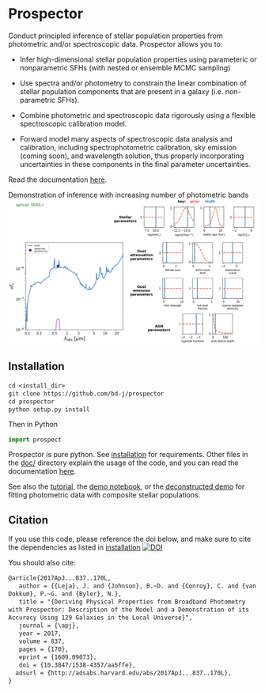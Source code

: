 Prospector
=====
Conduct principled inference of stellar population properties from photometric
and/or spectroscopic data.  Prospector allows you to:

* Infer high-dimensional stellar population properties using parameteric or nonparametric SFHs
  (with nested or ensemble MCMC sampling)

* Use spectra and/or photometry to constrain the linear combination of stellar population
  components that are present in a galaxy (i.e. non-parametric SFHs).

* Combine photometric and spectroscopic data rigorously using a flexible
  spectroscopic calibration model.

* Forward model many aspects of spectroscopic data analysis and
  calibration, including spectrophotometric calibration, sky emission (coming soon),
  and wavelength solution, thus properly incorporating uncertainties
  in these components in the final  parameter uncertainties.

Read the documentation [here](http://prospect.readthedocs.io/en/latest/).

Demonstration of inference with increasing number of photometric bands
![Demonstration of inference with increasing number of photometric bands](doc/images/animation.gif)


Installation
------
```
cd <install_dir>
git clone https://github.com/bd-j/prospector
cd prospector
python setup.py install
```

Then in Python
```python
import prospect
```

Prospector is pure python.
See [installation](doc/installation.rst) for requirements.
Other files in the [doc/](doc/) directory explain the usage of the code,
and you can read the documentation [here](http://prospect.readthedocs.io/en/latest/).

See also the [tutorial](demo/tutorial.rst), the [demo notebook](demo/NestedDemo.ipynb),
or the [deconstructed demo](demo/DeconstructedDemo.ipynb)
for fitting photometric data with composite stellar populations.




Citation
------
If you use this code, please reference the doi below,
and make sure to cite the dependencies as listed in [installation](doc/installation.rst)
[![DOI](https://zenodo.org/badge/10490445.svg)](https://zenodo.org/badge/latestdoi/10490445)

You should also cite:
```
@article{2017ApJ...837..170L,
   author = {{Leja}, J. and {Johnson}, B.~D. and {Conroy}, C. and {van Dokkum}, P.~G. and {Byler}, N.},
   title = "{Deriving Physical Properties from Broadband Photometry with Prospector: Description of the Model and a Demonstration of its Accuracy Using 129 Galaxies in the Local Universe}",
   journal = {\apj},
   year = 2017,
   volume = 837,
   pages = {170},
   eprint = {1609.09073},
   doi = {10.3847/1538-4357/aa5ffe},
  adsurl = {http://adsabs.harvard.edu/abs/2017ApJ...837..170L},
}
```
